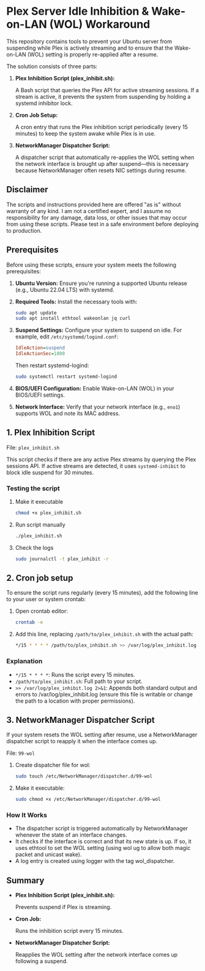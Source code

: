 # Plex Server Idle Inhibition & Wake-on-LAN (WOL) Workaround

This repository contains tools to prevent your Ubuntu server from suspending while Plex is actively streaming and to ensure that the Wake-on-LAN (WOL) setting is properly re-applied after a resume.

The solution consists of three parts:

1.  **Plex Inhibition Script (plex_inhibit.sh):**

    A Bash script that queries the Plex API for active streaming sessions. If a stream is active, it prevents the system from suspending by holding a systemd inhibitor lock.

2.  **Cron Job Setup:**

    A cron entry that runs the Plex inhibition script periodically (every 15 minutes) to keep the system awake while Plex is in use.

3.  **NetworkManager Dispatcher Script:**

    A dispatcher script that automatically re-applies the WOL setting when the network interface is brought up after suspend—this is necessary because NetworkManager often resets NIC settings during resume.

## Disclaimer

The scripts and instructions provided here are offered "as is" without warranty of any kind. I am not a certified expert, and I assume no responsibility for any damage, data loss, or other issues that may occur from using these scripts. Please test in a safe environment before deploying to production.

## Prerequisites

Before using these scripts, ensure your system meets the following prerequisites:
1. **Ubuntu Version:**
  Ensure you're running a supported Ubuntu release (e.g., Ubuntu 22.04 LTS) with systemd.
2. **Required Tools:**
Install the necessary tools with:
    ```bash
    sudo apt update
    sudo apt install ethtool wakeonlan jq curl
    ```
3. **Suspend Settings:**
Configure your system to suspend on idle. For example, edit `/etc/systemd/logind.conf`:
    ```ini
    IdleAction=suspend
    IdleActionSec=1800
    ```

    Then restart systemd-logind:
    ```bash
    sudo systemctl restart systemd-logind
    ```

4. **BIOS/UEFI Configuration:**
    Enable Wake-on-LAN (WOL) in your BIOS/UEFI settings.
5. **Network Interface:**
    Verify that your network interface (e.g., `eno1`) supports WOL and note its MAC address.

## 1. Plex Inhibition Script

File: `plex_inhibit.sh`

This script checks if there are any active Plex streams by querying the Plex sessions API. If active streams are detected, it uses `systemd-inhibit` to block idle suspend for 30 minutes.

### Testing the script

1. Make it executable
   ```bash
   chmod +x plex_inhibit.sh
   ```
2. Run script manually
   ```bash
   ./plex_inhibit.sh
   ```
3. Check the logs
   ```bash
   sudo journalctl -t plex_inhibit -r
   ```

## 2. Cron job setup

To ensure the script runs regularly (every 15 minutes), add the following line to your user or system crontab:

1. Open crontab editor:
   ```bash
   crontab -e
   ```
2. Add this line, replacing `/path/to/plex_inhibit.sh` with the actual path:
   ```bash
   */15 * * * * /path/to/plex_inhibit.sh >> /var/log/plex_inhibit.log 2>&1
   ```

### Explanation

- `*/15 * * * *`: Runs the script every 15 minutes.
- `/path/to/plex_inhibit.sh`: Full path to your script.
- `>> /var/log/plex_inhibit.log 2>&1`: Appends both standard output and errors to /var/log/plex_inhibit.log (ensure this file is writable or change the path to a location with proper permissions).

## 3. NetworkManager Dispatcher Script

If your system resets the WOL setting after resume, use a NetworkManager dispatcher script to reapply it when the interface comes up.

File: `99-wol`

1. Create dispatcher file for wol:
   ```bash
   sudo touch /etc/NetworkManager/dispatcher.d/99-wol
   ```
2. Make it executable:
   ```bash
   sudo chmod +x /etc/NetworkManager/dispatcher.d/99-wol
   ```

### How It Works

- The dispatcher script is triggered automatically by NetworkManager whenever the state of an interface changes.
- It checks if the interface is correct and that its new state is up. If so, it uses ethtool to set the WOL setting (using wol ug to allow both magic packet and unicast wake).
- A log entry is created using logger with the tag wol_dispatcher.

## Summary

- **Plex Inhibition Script (plex_inhibit.sh):**

  Prevents suspend if Plex is streaming.

- **Cron Job:**

  Runs the inhibition script every 15 minutes.

- **NetworkManager Dispatcher Script:**

  Reapplies the WOL setting after the network interface comes up following a suspend.
